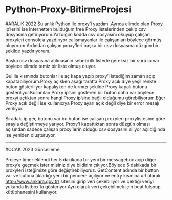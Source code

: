 # Python-Proxy-BitirmeProjesi
#ARALIK 2022
Şu anlık Python ile proxy’i yazdım..Ayrıca elimde olan Proxy ip’lerini ise internetten bulduğum free Proxy listelerinden çekip csv dosyasına getiriyorum.Yazdığım kodda csv dosyasını okuyup çalışan proxyleri console’a yazdırıyor çalışmayanlar ile çalışanları böylece görmüş oluyorum.Ardından çalışan proxy’leri başka bir csv dosyasına düzgün bir şekilde yazdırıyorum.

Başka csv dosyasına atılmasının sebebi ilk listede gereksiz bir sürü ip var böylece elimde temiz bir liste olmuş oluyor.

Gui ile kısmında butonlar ile aç kapa yapıp proxy’i istediğim zaman açıp kapatabiliyorum.Proxy açıkken aşağı tarafta Proxy açık diye yeşil renkte buton gösteriliyor kapalıyken de kırmızı şekilde Proxy kapalı butonu gösteriliyor.Kullanılan Proxy ip’sini gösteren bir buton daha var böylece proxyi açtıktan sonra hangi Proxy ip’sine bağlı olduğumu görebiliyorum.Eğer Proxy açık değil ise  kullanıcıya Proxy ayarı açık değil diye bir error mesajı veriliyor.

Sıradaki ip geç butonu var bu buton ise çalışan proxyleri proxylistesine göre sırayla değiştirmeye yarıyor.
Proxy’i kapattıktan sonra düzgün olması açısından sadece çalışan proxy’lerin olduğu csv dosyasını siliyor açıldığında ise yeniden oluşturuyor.



----------------------------------------------------------------------------------------------------------------------------------------------------------------------
#OCAK 2023 Güncelleme

Projeye timer eklendi her 5 dakikada bir yeni bir messagebox açıp diğer proxy’e geçmek ister misiniz diye bildirim çıkıyor.Böylece 5 dakikada bir proxyleri isteğimize göre değiştirebiliyoruz.
GetContent adında bir button var ve butona tıkladığı yeni bir pencere açılıyor ve entry kısmına url olarak http://www.ankara.gov.tr/ sitesini girip veri çekebiliyor ve çektiği veriyi yukarıda listbox’ta gösteriyor.Ayrı olarak veri çekebilmek için beatifulsoup kütüphanesini kullanıyor.

